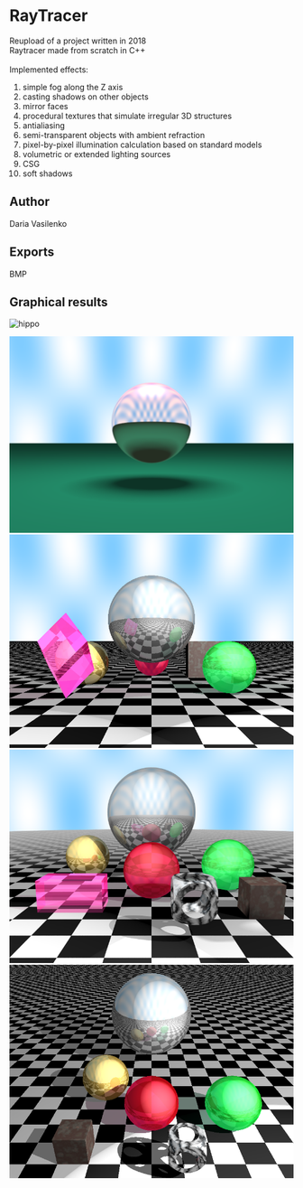 # RayTracer
Reupload of a project written in 2018\
Raytracer made from scratch in C++\
\
Implemented effects:
1) simple fog along the Z axis
2) casting shadows on other objects
3) mirror faces
4) procedural textures that simulate irregular 3D structures
5) antialiasing
6) semi-transparent objects with ambient refraction
7) pixel-by-pixel illumination calculation based on standard models
8) volumetric or extended lighting sources
9) CSG
10) soft shadows

## Author
Daria Vasilenko

## Exports
BMP 

## Graphical results
![hippo](https://github.com/DashaVasilenko/RayTracer/blob/master/img/out.gif)

![](https://github.com/DashaVasilenko/RayTracer/blob/master/img/image0.png)
![](https://github.com/DashaVasilenko/RayTracer/blob/master/img/image1.bmp)
![](https://github.com/DashaVasilenko/RayTracer/blob/master/img/image2.bmp)
![](https://github.com/DashaVasilenko/RayTracer/blob/master/img/image3.bmp)


